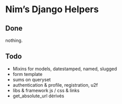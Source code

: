 # Nim’s Django Helpers

## Done

nothing.

## Todo

- Mixins for models, datestamped, named, slugged
- form template
- sums on queryset
- authentication & profile, registration, u2f
- libs & framework js / css & links
- get_absolute_url dérivés
